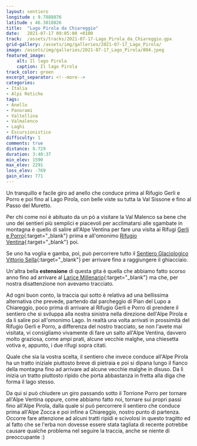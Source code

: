 ```yaml
---
layout: sentiero
longitude : 9.7888076
latitude : 46.3018826
title:  "Lago Pirola da Chiareggio"
date:   2021-07-17 09:05:00 +0100
track:  /assets/tracks/2021-07-17-Lago_Pirola_da_Chiareggio.gpx
grid-gallery: /assets/img/galleries/2021-07-17_Lago_Pirola/
image: /assets/img/galleries/2021-07-17_Lago_Pirola/004.jpeg
featured_image:
    alt: Il lago Pirola
    caption: Il lago Pirola
track_color: green
excerpt_separator: <!--more-->
categories:
- Italia
- Alpi Retiche
tags:
- Anello
- Panorami
- Valtellina
- Valmalenco
- Laghi
- Escursionistico
difficulty: 1
comments: true
distance: 8.729 
duration: 3:40:37
min_elev: 1590
max_elev: 2291
loss_elev: -769
gain_elev: 771
---
```


Un tranquillo e facile giro ad anello che conduce prima al Rifugio Gerli e Porro e poi fino al Lago Pirola, con belle viste su tutta la Val Sissone e fino al Passo del Muretto.

<!--more-->

Per chi come noi è abituato da un pò a visitare la Val Malenco sa bene che uno dei sentieri più semplici e piacevoli per acclimatarsi alle sgambate in montagna è quello di salire all'Alpe Ventina per fare una visita ai Rifugi [Gerli e Porro](https://www.rifugiogerliporro.it/){:target="_blank"} prima e all'omonimo [Rifugio Ventina](http://www.rifugioventina.it/){:target="_blank"} poi.

Se uno ha voglia e gamba, poi, può percorrere tutto il [Sentiero Glaciologico Vittorio Sella](https://www.valtellina.it/it/approfondimenti/trekking/il-sentiero-glaciologico-vittorio-sella){:target="_blank"} per arrivare fino a raggiungere il ghiacciaio.

Un'altra bella __estensione__ di questa gita è quella che abbiamo fatto scorso anno fino ad arrivare al [Larice Millenario](https://www.sondrioevalmalenco.it/sites/default/files/luogo/attachments/96582/sentiero_del_larice_millenario.pdf){:target="_blank"} ma che, per nostra disattenzione non avevamo tracciato.

Ad ogni buon conto, la traccia qui sotto è relativa ad una bellissima alternativa che prevede, partendo dal parcheggio di Pian del Lupo a Chiareggio, poco prima di arrivare al Rifugio Gerli e Porro di prendere il sentiero che si sviluppa alla nostra sinistra nella direzione dell'Alpe Pirola e da li salire poi all'omonimo Lago. 
In realtà una volta arrivati in prossimità del Rifugio Gerli e Porro, a differenza del nostro tracciato, se non l'avete mai visitata, vi consigliamo vivamente di fare un salto all'Alpe Ventina, davvero molto graziosa, come ampi prati, alcune vecchie malghe, una chiesetta votiva e, appunto, i due rifugi sopra citati.

Quale che sia la vostra scelta, il sentiero che invece conduce all'Alpe Pirola ha un tratto iniziale piuttosto breve di pietraia e poi si dipana lungo il fianco della montagna fino ad arrivare ad alcune vecchie malghe in disuso. Da lì inizia un tratto piuttosto ripido che porta abbastanza in fretta alla diga che forma il lago stesso.

Da qui si può chiudere un giro passando sotto il Torrione Porro per tornare all'Alpe Ventina oppure, come abbiamo fatto noi, tornare sui propri passi fino all'Alpe Pirola, dalla quale si può percorrere il sentiero che conduce prima all'Alpe Zocca e poi infine a Chiareggio, nostro punto di partenza. Occorre fare attenzione ad alcuni tratti ripidi e scivolosi in questo tragitto ed al fatto che se l'erba non dovesse essere stata tagliata di recente potrebbe causare qualche problema nel seguire la traccia, anche se niente di preoccupante :)